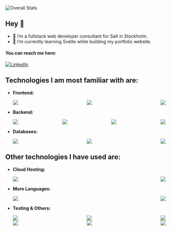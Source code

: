 ![Overall Stats](https://github-readme-stats.vercel.app/api?username=Gustavolmo&count_private=true&show_icons=true)

## Hey 👋 

- 🔭 I’m a fullstack web developer consultant for Salt in Stockholm.
- 🌱 I’m currently learning Svelte while building my portfolio website.

#### You can reach me here:
<a href="[<LinkedInURL>](https://www.linkedin.com/in/gustavo-l-m-de-oliveira-037243108/)">![LinkedIn](https://img.shields.io/badge/LinkedIn-0077B5?style=for-the-badge&logo=linkedin&logoColor=white)</a>

## Technologies I am most familiar with are:

- **Frontend:**

  <div style="display: flex; justify-content: space-between;">
    <img src="https://img.shields.io/badge/JavaScript-323330?style=for-the-badge&logo=javascript&logoColor=F7DF1E" />
    <img src="https://img.shields.io/badge/TypeScript-007ACC?style=for-the-badge&logo=typescript&logoColor=white" />  
    <img src="https://img.shields.io/badge/React-20232A?style=for-the-badge&logo=react&logoColor=61DAFB" />
  </div>

- **Backend:**

  <div style="display: flex; justify-content: space-between;">
    <img src="https://img.shields.io/badge/npm-CB3837?style=for-the-badge&logo=npm&logoColor=white" />
    <img src="https://img.shields.io/badge/Node%20js-339933?style=for-the-badge&logo=nodedotjs&logoColor=white" />
    <img src="https://img.shields.io/badge/next%20js-000000?style=for-the-badge&logo=nextdotjs&logoColor=white" />
    <img src="https://img.shields.io/badge/Express%20js-000000?style=for-the-badge&logo=express&logoColor=white" />
  </div>

- **Databases:**

  <div style="display: flex; justify-content: space-between; ">
    <img src="https://img.shields.io/badge/MongoDB-4EA94B?style=for-the-badge&logo=mongodb&logoColor=white" />
    <img src="https://img.shields.io/badge/Postman-FF6C37?style=for-the-badge&logo=Postman&logoColor=white" />
    <img src="https://img.shields.io/badge/VSCode-0078D4?style=for-the-badge&logo=visual%20studio%20code&logoColor=white" />
  </div>

## Other technologies I have used are:

- **Cloud Hosting:**

  <div style="display: flex; justify-content: space-between; ">
    <img src="https://img.shields.io/badge/Heroku-430098?style=for-the-badge&logo=heroku&logoColor=white" />
    <img src="https://img.shields.io/badge/Vercel-000000?style=for-the-badge&logo=vercel&logoColor=white" />
  </div>

- **More Languages:**

  <div style="display: flex; justify-content: space-between; ">
    <img src="https://img.shields.io/badge/SvelteKit-FF3E00?style=for-the-badge&logo=Svelte&logoColor=white" />
    <img src="https://img.shields.io/badge/PostgreSQL-316192?style=for-the-badge&logo=postgresql&logoColor=white" />
  </div>

- **Testing & Others:**

  <div style="display: flex; justify-content: space-between; ">
    <img src="https://img.shields.io/badge/p5%20js-ED225D?style=for-the-badge&logo=p5dotjs&logoColor=white" />
    <img src="https://img.shields.io/badge/PyCharm-000000.svg?&style=for-the-badge&logo=PyCharm&logoColor=white" />
    <img src="https://img.shields.io/badge/Python-FFD43B?style=for-the-badge&logo=python&logoColor=blue" />
  </div>
  
  <div style="display: flex; justify-content: space-between; ">
    <img src="https://img.shields.io/badge/Mocha-8D6748?style=for-the-badge&logo=Mocha&logoColor=white" />
    <img src="https://img.shields.io/badge/Jest-C21325?style=for-the-badge&logo=jest&logoColor=white" />
    <img src="https://img.shields.io/badge/chai-A30701?style=for-the-badge&logo=chai&logoColor=white" />
  </div>
